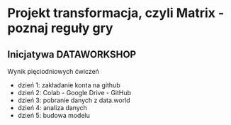 # Projekt transformacja, czyli Matrix - poznaj reguły gry
## Inicjatywa DATAWORKSHOP
Wynik pięciodniowych ćwiczeń
- dzień 1: zakładanie konta na github
- dzień 2: Colab - Google Drive - GitHub
- dzień 3: pobranie danych z data.world
- dzień 4: analiza danych
- dzień 5: budowa modelu
